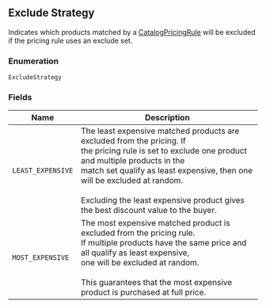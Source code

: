 ## Exclude Strategy

Indicates which products matched by a [CatalogPricingRule](#type-catalogpricingrule)
will be excluded if the pricing rule uses an exclude set.

### Enumeration

`ExcludeStrategy`

### Fields

| Name | Description |
|  --- | --- |
| `LEAST_EXPENSIVE` | The least expensive matched products are excluded from the pricing. If<br>the pricing rule is set to exclude one product and multiple products in the<br>match set qualify as least expensive, then one will be excluded at random.<br><br>Excluding the least expensive product gives the best discount value to the buyer. |
| `MOST_EXPENSIVE` | The most expensive matched product is excluded from the pricing rule.<br>If multiple products have the same price and all qualify as least expensive,<br>one will be excluded at random.<br><br>This guarantees that the most expensive product is purchased at full price. |


